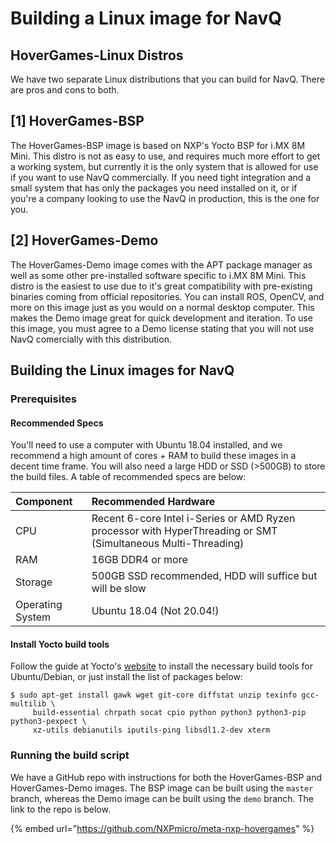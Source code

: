 # Building a Linux image for NavQ

## HoverGames-Linux Distros

We have two separate Linux distributions that you can build for NavQ. There are pros and cons to both.

## \[1\] HoverGames-BSP

The HoverGames-BSP image is based on NXP's Yocto BSP for i.MX 8M Mini. This distro is not as easy to use, and requires much more effort to get a working system, but currently it is the only system that is allowed for use if you want to use NavQ commercially. If you need tight integration and a small system that has only the packages you need installed on it, or if you're a company looking to use the NavQ in production, this is the one for you.

## \[2\] HoverGames-Demo

The HoverGames-Demo image comes with the APT package manager as well as some other pre-installed software specific to i.MX 8M Mini. This distro is the easiest to use due to it's great compatibility with pre-existing binaries coming from official repositories. You can install ROS, OpenCV, and more on this image just as you would on a normal desktop computer. This makes the Demo image great for quick development and iteration. To use this image, you must agree to a Demo license stating that you will not use NavQ comercially with this distribution.

## Building the Linux images for NavQ

### Prerequisites

#### Recommended Specs

You'll need to use a computer with Ubuntu 18.04 installed, and we recommend a high amount of cores + RAM to build these images in a decent time frame. You will also need a large HDD or SSD \(&gt;500GB\) to store the build files. A table of recommended specs are below:

| Component | Recommended Hardware |
| :--- | :--- |
| CPU | Recent 6-core Intel i-Series or AMD Ryzen processor with HyperThreading or SMT \(Simultaneous Multi-Threading\) |
| RAM | 16GB DDR4 or more |
| Storage | 500GB SSD recommended, HDD will suffice but will be slow |
| Operating System | Ubuntu 18.04 \(Not 20.04!\) |

#### Install Yocto build tools

Follow the guide at Yocto's [website](https://www.yoctoproject.org/docs/2.4.2/yocto-project-qs/yocto-project-qs.html) to install the necessary build tools for Ubuntu/Debian, or just install the list of packages below:

```text
$ sudo apt-get install gawk wget git-core diffstat unzip texinfo gcc-multilib \
     build-essential chrpath socat cpio python python3 python3-pip python3-pexpect \
     xz-utils debianutils iputils-ping libsdl1.2-dev xterm
```

### Running the build script

We have a GitHub repo with instructions for both the HoverGames-BSP and HoverGames-Demo images. The BSP image can be built using the `master` branch, whereas the Demo image can be built using the `demo` branch. The link to the repo is below.

{% embed url="https://github.com/NXPmicro/meta-nxp-hovergames" %}



